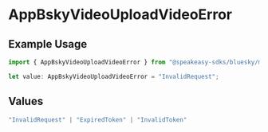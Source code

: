 # AppBskyVideoUploadVideoError

## Example Usage

```typescript
import { AppBskyVideoUploadVideoError } from "@speakeasy-sdks/bluesky/models/errors";

let value: AppBskyVideoUploadVideoError = "InvalidRequest";
```

## Values

```typescript
"InvalidRequest" | "ExpiredToken" | "InvalidToken"
```